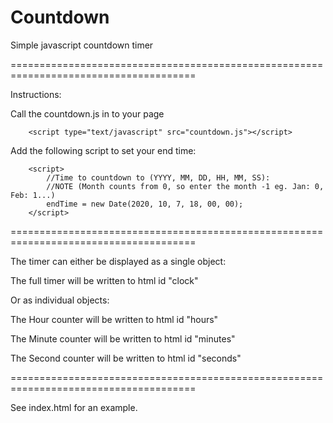 # Countdown
Simple javascript countdown timer

======================================================================================

Instructions:

Call the countdown.js in to your page

        <script type="text/javascript" src="countdown.js"></script>
        
Add the following script to set your end time:

        <script>
            //Time to countdown to (YYYY, MM, DD, HH, MM, SS):
            //NOTE (Month counts from 0, so enter the month -1 eg. Jan: 0, Feb: 1...)
            endTime = new Date(2020, 10, 7, 18, 00, 00);
        </script>
        
======================================================================================
        
The timer can either be displayed as a single object:

  The full timer will be written to html id "clock"
  
Or as individual objects:

  The Hour counter will be written to html id "hours"
  
  The Minute counter will be written to html id "minutes"
  
  The Second counter will be written to html id "seconds"
  
======================================================================================

See index.html for an example.
